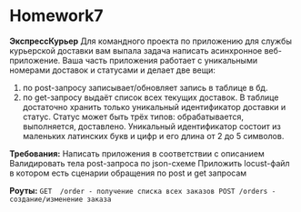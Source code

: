 # Homework7

**ЭкспрессКурьер**
Для командного проекта по приложению для службы курьерской доставки вам выпала задача написать асинхронное веб-приложение.
Ваша часть приложения работает с уникальными номерами доставок и статусами и делает две вещи: 

1) по post-запросу записывает/обновляет запись в таблице в бд.
2) по get-запросу выдаёт список всех текущих доставок.
В таблице достаточно хранить только уникальный идентификатор доставки и статус.
Статус может быть трёх типов: обрабатывается, выполняется, доставлено.
Уникальный идентификатор состоит из маленьких латинских букв и цифр и его длина от 2 до 5 символов.
   
**Требования:**
Написать приложения в соответствии с описанием
Валидировать тела post-запроса по json-схеме
Приложить locust-файл в котором есть сценарии обращения по post и get запросам

**Роуты:**
`GET  /order - получение списка всех заказов
POST /orders - создание/изменение заказа`